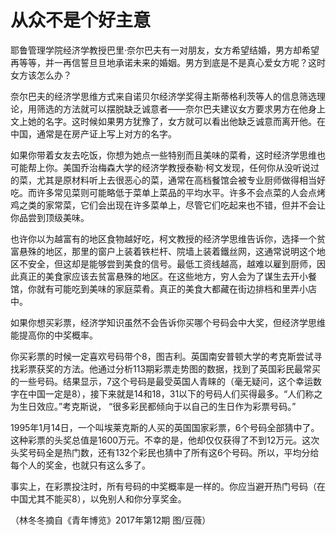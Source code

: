# 从众不是个好主意

耶鲁管理学院经济学教授巴里·奈尔巴夫有一对朋友，女方希望结婚，男方却希望再等等，并一再信誓旦旦地承诺未来的婚姻。男方到底是不是真心爱女方呢？这时女方该怎么办？ 

奈尔巴夫的经济学思维方式来自诺贝尔经济学奖得主斯蒂格利茨等人的信息筛选理论，用筛选的方法就可以摆脱缺乏诚意者——奈尔巴夫建议女方要求男方在他身上文上她的名字。这时候如果男方犹豫了，女方就可以看出他缺乏诚意而离开他。在中国，通常是在房产证上写上对方的名字。 

如果你带着女友去吃饭，你想为她点一些特别而且美味的菜肴，这时经济学思维也可能帮上你。美国乔治梅森大学的经济学教授泰勒·柯文发现，任何你从没听说过的菜，尤其是原材料听上去很恶心的菜，通常在高档餐馆会被专业厨师做得相当好吃。而许多常见菜则可能略低于菜单上菜品的平均水平。许多不会点菜的人会点烤鸡之类的家常菜，它们会出现在许多菜单上，尽管它们吃起来也不错，但并不会让你品尝到顶级美味。 

也许你以为越富有的地区食物越好吃，柯文教授的经济学思维告诉你，选择一个贫富悬殊的地区，那里的窗户上装着铁栏杆、院墙上装着鐵丝网，这通常说明这个地区不安全，但这却是能够尝到美食的信号。最低工资线越高，越难以雇到厨师，因此真正的美食家应该去贫富悬殊的地区。在这些地方，穷人会为了谋生去开小餐馆，你就有可能吃到美味的家庭菜肴。真正的美食大都藏在街边排档和里弄小店中。 

如果你想买彩票，经济学知识虽然不会告诉你买哪个号码会中大奖，但经济学思维能提高你的中奖概率。 

你买彩票的时候一定喜欢号码带个8，图吉利。英国南安普顿大学的考克斯尝试寻找彩票获奖的方法。他通过分析113期彩票走势图的数据，找到了英国彩民最常买的一些号码。结果显示，7这个号码是最受英国人青睐的（毫无疑问，这个幸运数字在中国一定是8），接下来就是14和18，31以下的号码人们买得最多。“人们称之为生日效应。”考克斯说， “很多彩民都倾向于以自己的生日作为彩票号码。” 

1995年1月14日，一个叫埃莱克斯的人买的英国国家彩票，6个号码全部猜中了。这种彩票的头奖总值是1600万元。不幸的是，他却仅仅获得了不到12万元。这次头奖号码全是热门数，还有132个彩民也猜中了所有这6个号码。所以，平均分给每个人的奖金，也就只有这么多了。 

事实上，在彩票投注时，所有号码的中奖概率是一样的。你应当避开热门号码（在中国尤其不能买8），以免别人和你分享奖金。 

（林冬冬摘自《青年博览》2017年第12期 图/豆薇）